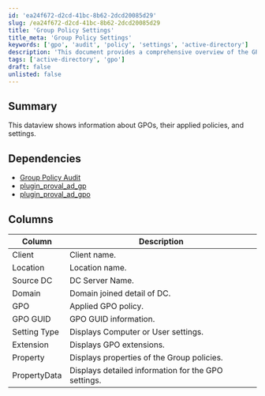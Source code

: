 ```yaml
---
id: 'ea24f672-d2cd-41bc-8b62-2dcd20085d29'
slug: /ea24f672-d2cd-41bc-8b62-2dcd20085d29
title: 'Group Policy Settings'
title_meta: 'Group Policy Settings'
keywords: ['gpo', 'audit', 'policy', 'settings', 'active-directory']
description: 'This document provides a comprehensive overview of the GPO Audit Dataview, detailing the information about Group Policy Objects (GPOs), their applied policies, and settings. It includes dependencies and a breakdown of the data columns for better understanding and utilization.'
tags: ['active-directory', 'gpo']
draft: false
unlisted: false
---
```


## Summary

This dataview shows information about GPOs, their applied policies, and settings.

## Dependencies

- [Group Policy Audit](/docs/2e5f5f2b-7c81-4aec-a76a-623a465f959a)
- [plugin_proval_ad_gp](/docs/0e873ec4-0fcc-4131-bf33-1f74f8b28c80)
- [plugin_proval_ad_gpo](/docs/c7cf649a-dd80-4e9d-8c80-eb95b813b7c9)

## Columns

| Column       | Description                                       |
|--------------|---------------------------------------------------|
| Client       | Client name.                                     |
| Location     | Location name.                                   |
| Source DC    | DC Server Name.                                  |
| Domain       | Domain joined detail of DC.                      |
| GPO          | Applied GPO policy.                              |
| GPO GUID     | GPO GUID information.                            |
| Setting Type | Displays Computer or User settings.              |
| Extension    | Displays GPO extensions.                          |
| Property     | Displays properties of the Group policies.       |
| PropertyData | Displays detailed information for the GPO settings. |


